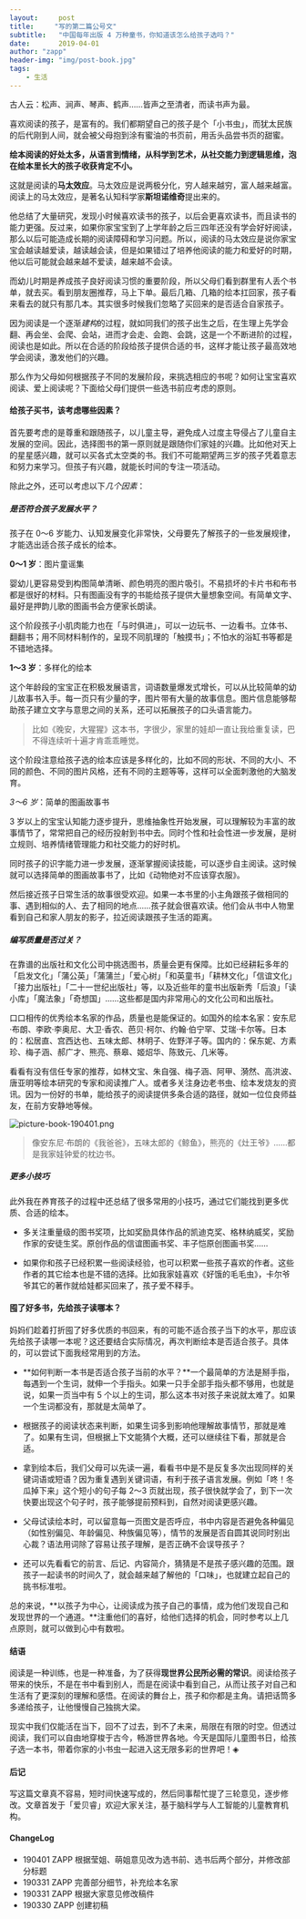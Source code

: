 ```yaml
---
layout:     post
title:     "写的第二篇公号文"
subtitle:   "中国每年出版 4 万种童书，你知道该怎么给孩子选吗？"
date:       2019-04-01
author: "zapp"
header-img: "img/post-book.jpg"
tags:
    - 生活
---
```



古人云：松声、涧声、琴声、鹤声……皆声之至清者，而读书声为最。

喜欢阅读的孩子，是富有的。我们都期望自己的孩子是个「小书虫」，而犹太民族的后代刚到人间，就会被父母抱到涂有蜜油的书页前，用舌头品尝书页的甜蜜。

**绘本阅读的好处太多，从语言到情绪，从科学到艺术，从社交能力到逻辑思维，泡在绘本里长大的孩子收获肯定不小。**

这就是阅读的**马太效应**。马太效应是说两极分化，穷人越来越穷，富人越来越富。阅读上的马太效应，是著名认知科学家**斯坦诺维奇**提出来的。

他总结了大量研究，发现小时候喜欢读书的孩子，以后会更喜欢读书，而且读书的能力更强。反过来，如果你家宝宝到了上学年龄之后三四年还没有学会好好阅读，那么以后可能造成长期的阅读障碍和学习问题。所以，阅读的马太效应是说你家宝宝会越读越爱读，越读越会读，但是如果错过了培养他阅读的能力和爱好的时期，他以后可能就会越来越不爱读，越来越不会读。

而幼儿时期是养成孩子良好阅读习惯的重要阶段，所以父母们看到群里有人丢个书单，就去买。看到朋友圈推荐，马上下单。最后几箱、几箱的绘本扛回家，孩子看来看去的就只有那几本。其实很多时候我们忽略了买回来的是否适合自家孩子。

因为阅读是一个逐渐*建构*的过程，就如同我们的孩子出生之后，在生理上先学会翻、再会坐、会爬、会站，进而才会走、会跑、会跳，这是一个不断进阶的过程，阅读也是如此。所以在合适的阶段给孩子提供合适的书，这样才能让孩子最高效地学会阅读，激发他们的兴趣。

那么作为父母如何根据孩子不同的发展阶段，来挑选相应的书呢？如何让宝宝喜欢阅读、爱上阅读呢？下面给父母们提供一些选书前应考虑的原则。

#### 给孩子买书，该考虑哪些因素？

首先要考虑的是尊重和跟随孩子，以儿童主导，避免成人过度主导侵占了儿童自主发展的空间。因此，选择图书的第一原则就是跟随你们家娃的兴趣。比如他对天上的星星感兴趣，就可以买各式太空类的书。我们不可能期望两三岁的孩子凭着意志和努力来学习。但孩子有兴趣，就能长时间的专注一项活动。

除此之外，还可以考虑以下*几个因素*：

##### 是否符合孩子发展水平？

孩子在 0～6 岁能力、认知发展变化非常快，父母要先了解孩子的一些发展规律，才能选出适合孩子成长的绘本。

**0～1 岁**：图片童谣集

婴幼儿更容易受到构图简单清晰、颜色明亮的图片吸引。不易损坏的卡片书和布书都是很好的材料。只有图画没有字的书能给孩子提供大量想象空间。有简单文字、最好是押韵儿歌的图画书会方便家长朗读。

这个阶段孩子小肌肉能力也在「与时俱进」，可以一边玩书、一边看书。立体书、翻翻书；用不同材料制作的，呈现不同肌理的「触摸书」；不怕水的浴缸书等都是不错地选择。

**1～3 岁**：多样化的绘本

这个年龄段的宝宝正在积极发展语言，词语数量爆发式增长，可以从比较简单的幼儿故事书入手。每一页只有少量的字，图片带有大量的故事信息。图片信息能够帮助孩子建立文字与意思之间的关系，还可以拓展孩子的口头语言能力。

> 比如《晚安，大猩猩》这本书，字很少，家里的娃却一直让我给重复读，巴不得连续听十遍才肯乖乖睡觉。

这个阶段注意给孩子选的绘本应该是多样化的，比如不同的形状、不同的大小、不同的颜色、不同的图片风格，还有不同的主题等等，这样可以全面刺激他的大脑发育。

*3～6 岁*：简单的图画故事书

3 岁以上的宝宝认知能力逐步提升，思维抽象性开始发展，可以理解较为丰富的故事情节了，常常把自己的经历投射到书中去。同时个性和社会性进一步发展，是树立规则、培养情绪管理能力和社交能力的好时机。

同时孩子的识字能力进一步发展，逐渐掌握阅读技能，可以逐步自主阅读。这时候就可以选择简单的图画故事书了，比如《动物绝对不应该穿衣服》。

然后接近孩子日常生活的故事很受欢迎。如果一本书里的小主角跟孩子做相同的事、遇到相似的人、去了相同的地点……孩子就会很喜欢读。他们会从书中人物里看到自己和家人朋友的影子，拉近阅读跟孩子生活的距离。

##### 编写质量是否过关？

在靠谱的出版社和文化公司中挑选图书，质量会更有保障。比如已经耕耘多年的「启发文化」「蒲公英」「蒲蒲兰」「爱心树」「和英童书」「耕林文化」「信谊文化」「接力出版社」「二十一世纪出版社」等，以及近些年的童书出版新秀「后浪」「读小库」「魔法象」「奇想国」……这些都是国内非常用心的文化公司和出版社。

口口相传的优秀绘本名家的作品，质量也是能保证的。如国外的绘本名家：安东尼·布朗、李欧·李奥尼、大卫·香农、芭贝·柯尔、约翰·伯宁罕、艾瑞·卡尔等。日本的：松居直、宫西达也、五味太郎、林明子、‎佐野洋子等。国内的：保东妮、方素珍、梅子涵、郝广才、熊亮、蔡皋、姬炤华、陈致元、几米等。

看看有没有信任专家的推荐，如林文宝、朱自强、梅子涵、阿甲、漪然、高洪波、唐亚明等绘本研究的专家和阅读推广人。或者多关注身边老书虫、绘本发烧友的资讯。因为一份好的书单，能给孩子的阅读提供多条合适的路径，就如一位位良师益友，在前方安静地等候。

![picture-book-190401.png](https://pics.ibrainbaby.cn/share/picture-book-190401.png)

> 像安东尼·布朗的《我爸爸》，五味太郎的《鲸鱼》，熊亮的《灶王爷》……都是我家娃钟爱的枕边书。

##### 更多小技巧

此外我在养育孩子的过程中还总结了很多常用的小技巧，通过它们能找到更多优质、合适的绘本。

* 多关注重量级的图书奖项，比如奖励具体作品的凯迪克奖、格林纳威奖，奖励作家的安徒生奖。原创作品的信谊图画书奖、丰子恺原创图画书奖……

* 如果你和孩子已经积累一些阅读经验，也可以积累一些孩子喜欢的作者。这些作者的其它绘本也是不错的选择。比如我家娃喜欢《好饿的毛毛虫》，卡尔爷爷其它的著作就给娃都买回来了，孩子爱不释手。
 
#### 囤了好多书，先给孩子读哪本？

妈妈们趁着打折囤了好多优质的书回来，有的可能不适合孩子当下的水平，那应该先给孩子读哪一本呢？这还要结合实际情况，再次判断绘本是否适合孩子。具体的，可以尝试下面我经常用到的方法。

* **如何判断一本书是否适合孩子当前的水平？**一个最简单的方法是掰手指，每遇到一个生词，就伸一个手指头。如果一只手全部手指头都不够用，也就是说，如果一页当中有 5 个以上的生词，那么这本书对孩子来说就太难了。如果一个生词都没有，那就是太简单了。

* 根据孩子的阅读状态来判断，如果生词多到影响他理解故事情节，那就是难了。如果有生词，但根据上下文能猜个大概，还可以继续往下看，那就是合适。

* 拿到绘本后，我们父母可以先读一遍，看看书中是不是反复多次出现同样的关键词语或短语？因为重复遇到关键词语，有利于孩子语言发展。例如「咚！冬瓜掉下来」这个短小的句子每 2～3 页就出现，孩子很快就学会了，到下一次快要出现这个句子时，孩子能够提前预料到，自然对阅读更感兴趣。

* 父母试读绘本时，可以留意每一页图文是否呼应，书中内容是否避免各种偏见（如性别偏见、年龄偏见、种族偏见等），情节的发展是否自圆其说同时别出心裁？语法用词除了容易让孩子理解，是否正确不会误导孩子？

* 还可以先看看它的前言、后记、内容简介，猜猜是不是孩子感兴趣的范围。跟孩子一起读书的时间久了，就会越来越了解他的「口味」，也就建立起自己的挑书标准啦。

总的来说，**以孩子为中心，让阅读成为孩子自己的事情，成为他们发现自己和发现世界的一个通道。**注重他们的喜好，给他们选择的机会，同时参考以上几点原则，就可以做到心中有数啦。

#### 结语

阅读是一种训练，也是一种准备，为了获得**现世界公民所必需的常识**。阅读给孩子带来的快乐，不是在书中看到别人，而是在阅读中看到自己，从而让孩子对自己和生活有了更深刻的理解和感悟。在阅读的舞台上，孩子和你都是主角。请把话筒多多递给孩子，让他慢慢自己独挑大梁。

现实中我们仅能活在当下，回不了过去，到不了未来，局限在有限的时空。但透过阅读，我们可以自由地穿梭于古今，畅游世界各地。今天是国际儿童图书日，给孩子选一本书，带着你家的小书虫一起进入这无限多彩的世界吧！◈

#### 后记
写这篇文章真不容易，短时间快速写成的，然后同事帮忙提了三轮意见，逐步修改。文章首发于「爱贝睿」欢迎大家关注，基于脑科学与人工智能的儿童教育机构。

#### ChangeLog
* 190401 ZAPP 根据莹姐、萌姐意见改为选书前、选书后两个部分，并修改部分标题
* 190331 ZAPP 完善部分细节，补充绘本名家
* 190331 ZAPP 根据大家意见修改稿件
* 190330 ZAPP 创建初稿

